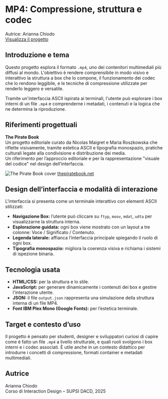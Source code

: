 # MP4: Compressione, struttura e codec  
Autrice: Arianna Chiodo  
[Visualizza il progetto](https://tuosito.github.io/percorso/progetto)

## Introduzione e tema

Questo progetto esplora il formato `.mp4`, uno dei contenitori multimediali più diffusi al mondo. L'obiettivo è rendere comprensibile in modo visivo e interattivo la struttura a box che lo compone, il funzionamento dei codec che lo rendono leggibile, e le tecniche di compressione utilizzate per renderlo leggero e versatile.  

Tramite un'interfaccia ASCII ispirata ai terminali, l'utente può esplorare i box interni di un file `.mp4` e comprenderne i metadati, i contenuti e la logica che ne determina la riproduzione.

## Riferimenti progettuali

**The Pirate Book**  
Un progetto editoriale curato da Nicolas Maigret e Maria Roszkowska che riflette visivamente, tramite estetica ASCII e tipografia monospazio, pratiche culturali legate alla condivisione e distribuzione dei media.  
Un riferimento per l’approccio editoriale e per la rappresentazione "visuale del codice" nel design dell’interfaccia.

![The Pirate Book cover](img/the-pirate-book.jpg)
[thepiratebook.net](https://thepiratebook.net)


## Design dell’interfaccia e modalità di interazione

L'interfaccia si presenta come un terminale interattivo con elementi ASCII stilizzati:

- **Navigazione Box:** l’utente può cliccare su `ftyp`, `moov`, `mdat`, `udta` per visualizzarne la struttura interna.  
- **Esplorazione guidata:** ogni box viene mostrato con un layout a tre colonne: Voce / Significato / Contenuto.  
- **Legenda laterale:** affianca l’interfaccia principale spiegando il ruolo di ogni box.  
- **Tipografia monospazio:** migliora la coerenza visiva e richiama i sistemi di ispezione binaria.

## Tecnologia usata

- **HTML/CSS:** per la struttura e lo stile.
- **JavaScript:** per generare dinamicamente i contenuti dei box e gestire l'interazione utente.
- **JSON:** il file `output.json` rappresenta una simulazione della struttura interna di un file MP4.
- **Font IBM Plex Mono (Google Fonts):** per l’estetica terminale.

## Target e contesto d’uso

Il progetto è pensato per studenti, designer e sviluppatori curiosi di capire come è fatto un file `.mp4` a livello strutturale, e quali ruoli svolgono i box interni e i codec associati. È utile anche in un contesto didattico per introdurre i concetti di compressione, formati container e metadati multimediali.

## Autrice

Arianna Chiodo  
Corso di Interaction Design – SUPSI DACD, 2025  
